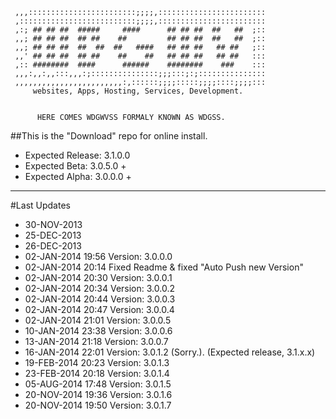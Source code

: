      ,,,::::::::::::::::::::::::;;;;,::::::::::::::::::::::::
     ,::::::::::::::::::::::::::;;;;,::::::::::::::::::::::::
     ,:; ## ## ##  #####     ####      ## ## ##  ##   ##  ;::
     ,,; ## ## ##  ## ##    ##         ## ## ##  ##   ##  ;::
     ,,; ## ## ##  ##  ##  ##   ####   ## ## ##   ## ##   ;::
     ,,' ## ## ##  ## ##    ##    ##   ## ## ##   ## ##   :::
     ,:: ########  ####      ######    ########    ###    :::
     ,,,:,,:,,:::,,,:;:::::::::::::::;;;:::;:;:::::::::::::::
     ,,,,,,,,,,,,,,,,,,,,,,,,:,::::::;;;;:::::;;;;::::;;;;:::
    	 websites, Apps, Hosting, Services, Development.     


          HERE COMES WDGWVSS FORMALY KNOWN AS WDGSS.

##This is the "Download" repo for online install.

* Expected Release: 3.1.0.0
* Expected Beta:    3.0.5.0 +  
* Expected Alpha:   3.0.0.0 + 

---

#Last Updates
 * 30-NOV-2013
 * 25-DEC-2013
 * 26-DEC-2013
 * 02-JAN-2014 19:56 Version: 3.0.0.0
 * 02-JAN-2014 20:14 Fixed Readme & fixed "Auto Push new Version"
 * 02-JAN-2014 20:30 Version: 3.0.0.1
 * 02-JAN-2014 20:34 Version: 3.0.0.2
 * 02-JAN-2014 20:44 Version: 3.0.0.3
 * 02-JAN-2014 20:47 Version: 3.0.0.4
 * 02-JAN-2014 21:01 Version: 3.0.0.5
 * 10-JAN-2014 23:38 Version: 3.0.0.6
 * 13-JAN-2014 21:18 Version: 3.0.0.7
 * 16-JAN-2014 22:01 Version: 3.0.1.2 (Sorry.). (Expected release, 3.1.x.x)
 * 19-FEB-2014 20:23 Version: 3.0.1.3
 * 23-FEB-2014 20:18 Version: 3.0.1.4
 * 05-AUG-2014 17:48 Version: 3.0.1.5
 * 20-NOV-2014 19:36 Version: 3.0.1.6
 * 20-NOV-2014 19:50 Version: 3.0.1.7